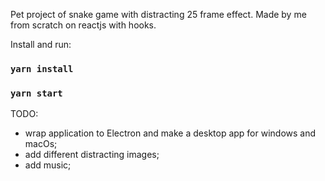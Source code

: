 Pet project of snake game with distracting 25 frame effect.
Made by me from scratch on reactjs with hooks.

Install and run:
### `yarn install`
### `yarn start`

TODO:
- wrap application to Electron and make a desktop app for windows and macOs;
- add different distracting images;
- add music;

